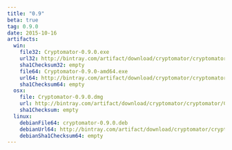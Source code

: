 ```yaml
---
title: "0.9"
beta: true
tag: 0.9.0
date: 2015-10-16
artifacts:
  win:
    file32: Cryptomator-0.9.0.exe
    url32: http://bintray.com/artifact/download/cryptomator/cryptomator/Cryptomator-0.9.0.exe
    sha1Checksum32: empty
    file64: Cryptomator-0.9.0-amd64.exe
    url64: http://bintray.com/artifact/download/cryptomator/cryptomator/Cryptomator-0.9.0-amd64.exe
    sha1Checksum64: empty
  osx:
    file: Cryptomator-0.9.0.dmg
    url: http://bintray.com/artifact/download/cryptomator/cryptomator/Cryptomator-0.9.0.dmg
    sha1Checksum: empty
  linux:
    debianFile64: cryptomator-0.9.0.deb
    debianUrl64: http://bintray.com/artifact/download/cryptomator/cryptomator-deb/pool/contrib/c/cryptomator/cryptomator-0.9.0.deb
    debianSha1Checksum64: empty
---
```

